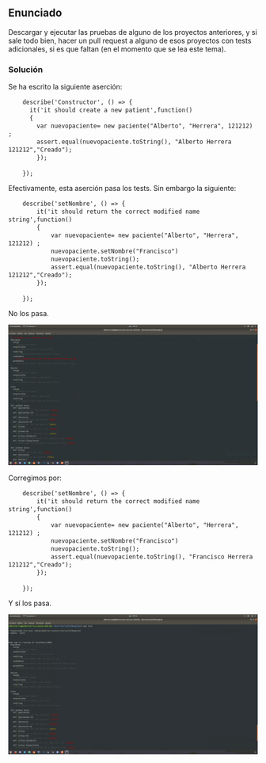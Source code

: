 ## Enunciado

Descargar y ejecutar las pruebas de alguno de los proyectos anteriores, y si sale todo bien, hacer un pull request a alguno de esos proyectos con tests adicionales, si es que faltan (en el momento que se lea este tema).

### Solución

Se ha escrito la siguiente aserción:
```
    describe('Constructor', () => {
      it('it should create a new patient',function()
      {
        var nuevopaciente= new paciente("Alberto", "Herrera", 121212) ;
        assert.equal(nuevopaciente.toString(), "Alberto Herrera 121212","Creado");
        });

    });
```

Efectivamente, esta aserción pasa los tests.
Sin embargo la siguiente:

```
    describe('setNombre', () => {
        it('it should return the correct modified name string',function()
        {
            var nuevopaciente= new paciente("Alberto", "Herrera", 121212) ;
            nuevopaciente.setNombre("Francisco")
            nuevopaciente.toString();
            assert.equal(nuevopaciente.toString(), "Alberto Herrera 121212","Creado");
        });
  
    });
```

No los pasa.

![Ejercicio2.1](./../../docs/assets/img/3ejercicio2.png)

Corregimos por:

```
    describe('setNombre', () => {
        it('it should return the correct modified name string',function()
        {
            var nuevopaciente= new paciente("Alberto", "Herrera", 121212) ;
            nuevopaciente.setNombre("Francisco")
            nuevopaciente.toString();
            assert.equal(nuevopaciente.toString(), "Francisco Herrera 121212","Creado");
        });
  
    });
```

Y sí los pasa.

![Ejercicio2.2](./../../docs/assets/img/3ejercicio2_2.png)

